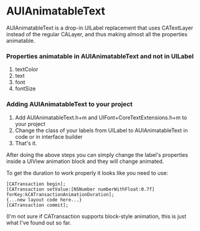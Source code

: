AUIAnimatableText
============
AUIAnimatableText is a drop-in UILabel replacement that uses CATextLayer instead of the regular CALayer, and thus making almost all the properties animatable.

### Properties animatable in AUIAnimatableText and not in UILabel

1. textColor
2. text
3. font
3. fontSize 

### Adding AUIAnimatableText to your project

1. Add AUIAnimatableText.h+m and UIFont+CoreTextExtensions.h+m to your project
2. Change the class of your labels from UILabel to AUIAnimatableText in code or in interface builder
3. That's it.

After doing the above steps you can simply change the label's properties inside a UIView animation block and they will change animated.

To get the duration to work properly it looks like you need to use:

    [CATransaction begin];
    [CATransaction setValue:[NSNumber numberWithFloat:0.7f] forKey:kCATransactionAnimationDuration];
    {...new layout code here...}
    [CATransaction commit];

(I'm not sure if CATransaction supports block-style animation, this is just what I've found out so far.
